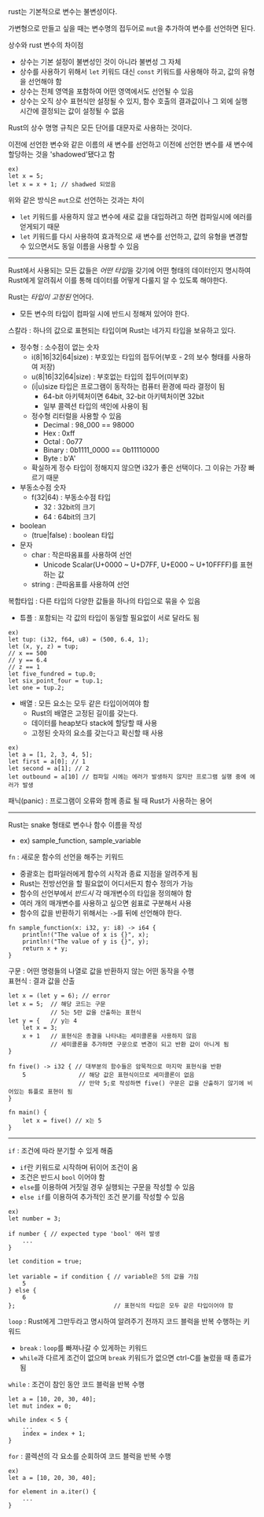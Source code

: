 rust는 기본적으로 변수는 불변성이다.

가변형으로 만들고 싶을 때는 변수명의 접두어로 `mut`을 추가하여 변수를 선언하면 된다.

상수와 rust 변수의 차이점
- 상수는 기본 설정이 불변성인 것이 아니라 불변성 그 자체
- 상수를 사용하기 위해서 `let` 키워드 대신 `const` 키워드를 사용해야 하고, 값의 유형을 선언해야 함
- 상수는 전체 영역을 포함하여 어떤 영역에서도 선언될 수 있음
- 상수는 오직 상수 표현식만 설정될 수 있지, 함수 호출의 결과값이나 그 외에 실행 시간에 결정되는 값이 설정될 수 없음

Rust의 상수 명명 규칙은 모든 단어를 대문자로 사용하는 것이다.

이전에 선언한 변수와 같은 이름의 새 변수를 선언하고 이전에 선언한 변수를 새 변수에 할당하는 것을 'shadowed'됐다고 함
```
ex)
let x = 5;
let x = x + 1; // shadwed 되었음
```
위와 같은 방식은 `mut`으로 선언하는 것과는 차이
- `let` 키워드를 사용하지 않고 변수에 새로 값을 대입하려고 하면 컴파일시에 에러를 얻게되기 때문
- `let` 키워드를 다시 사용하여 효과적으로 새 변수를 선언하고, 값의 유형을 변경할 수 있으면서도 동일 이름을 사용할 수 있음

---

Rust에서 사용되는 모든 값들은 *어떤 타입*을 갖기에 어떤 형태의 데이터인지 명시하여 Rust에게 알려줘서 이를 통해 데이터를 어떻게 다룰지 알 수 있도록 해야한다.

Rust는 *타입이 고정된* 언어다.
- 모든 변수의 타입이 컴파일 시에 반드시 정해져 있어야 한다.

스칼라 : 하나의 값으로 표현되는 타입이며 Rust는 네가지 타입을 보유하고 있다.
- 정수형 : 소수점이 없는 숫자
    - i(8|16|32|64|size) : 부호있는 타입의 접두어(부호 - 2의 보수 형태를 사용하여 저장)
    - u(8|16|32|64|size) : 부호없는 타입의 접두어(미부호)
    - (i|u)size 타입은 프로그램이 동작하는 컴퓨터 환경에 따라 결정이 됨
        - 64-bit 아키텍처이면 64bit, 32-bit 아키텍처이면 32bit
        - 일부 콜렉션 타입의 색인에 사용이 됨
    - 정수형 리터럴을 사용할 수 있음
        - Decimal : 98_000 == 98000
        - Hex : 0xff
        - Octal : 0o77
        - Binary : 0b1111_0000 == 0b11110000
        - Byte : b'A'
    - 확실하게 정수 타입이 정해지지 않으면 i32가 좋은 선택이다. 그 이유는 가장 빠르기 때문
- 부동소수점 숫자
    - f(32|64) : 부동소수점 타입
        - 32 : 32bit의 크기
        - 64 : 64bit의 크기
- boolean
    - (true|false) : boolean 타입
- 문자
    - char : 작은따옴표를 사용하여 선언
        - Unicode Scalar(U+0000 ~ U+D7FF, U+E000 ~ U+10FFFF)를 표현하는 값 
    - string : 큰따옴표를 사용하여 선언 

복합타입 : 다른 타입의 다양한 값들을 하나의 타입으로 묶을 수 있음
- 튜플 : 포함되는 각 값의 타입이 동일할 필요없이 서로 달라도 됨
```
ex) 
let tup: (i32, f64, u8) = (500, 6.4, 1);
let (x, y, z) = tup; 
// x == 500
// y == 6.4
// z == 1
let five_fundred = tup.0;
let six_point_four = tup.1;
let one = tup.2;
```
- 배열 : 모든 요소는 모두 같은 타입이어여야 함
    - Rust의 배열은 고정된 길이를 갖는다.
    - 데이터를 heap보다 stack에 할당할 때 사용
    - 고정된 숫자의 요소를 갖는다고 확신할 때 사용
```
ex)
let a = [1, 2, 3, 4, 5];
let first = a[0]; // 1
let second = a[1]; // 2
let outbound = a[10] // 컴파일 시에는 에러가 발생하지 않지만 프로그램 실행 중에 에러가 발생
```

패닉(panic) : 프로그램이 오류와 함께 종료 될 때 Rust가 사용하는 용어

---

Rust는 snake 형태로 변수나 함수 이름을 작성
- ex) sample_function, sample_variable

`fn` : 새로운 함수의 선언을 해주는 키워드
- 중괄호는 컴파일러에게 함수의 시작과 종료 지점을 알려주게 됨
- Rust는 전방선언을 할 필요없이 어디서든지 함수 정의가 가능
- 함수의 선언부에서 *반드시* 각 매개변수의 타입을 정의해야 함
- 여러 개의 매개변수를 사용하고 싶으면 쉼표로 구분해서 사용
- 함수의 값을 반환하기 위해서는 `->`를 뒤에 선언해야 한다.
```
fn sample_function(x: i32, y: i8) -> i64 {
    println!("The value of x is {}", x);
    println!("The value of y is {}", y);
    return x + y;
}
```

구문 : 어떤 명령들의 나열로 값을 반환하지 않는 어떤 동작을 수행  
표현식 : 결과 값을 산출
```
let x = (let y = 6); // error
let x = 5;  // 해당 코드는 구문
            // 5는 5란 값을 산출하는 표현식
let y = {   // y는 4
    let x = 3;
    x + 1   // 표현식은 종결을 나타내는 세미콜론을 사용하지 않음
            // 세미콜론을 추가하면 구문으로 변경이 되고 반환 값이 아니게 됨
}
```

```
fn five() -> i32 { // 대부분의 함수들은 암묵적으로 마지막 표현식을 반환
    5               // 해당 값은 표현식이므로 세미콜론이 없음
                    // 만약 5;로 작성하면 five() 구문은 값을 산출하기 않기에 비어있는 튜플로 표현이 됨
}

fn main() {
    let x = five() // x는 5
}
```

--- 

`if` : 조건에 따라 분기할 수 있게 해줌
- `if`란 키워드로 시작하며 뒤이어 조건이 옴
- 조건은 반드시 `bool` 이어야 함
- `else`를 이용하여 거짓일 경우 실행되는 구문을 작성할 수 있음
- `else if`를 이용하여 추가적인 조건 분기를 작성할 수 있음
```
ex)
let number = 3;

if number { // expected type 'bool' 에러 발생
    ...
}

let condition = true;

let variable = if condition { // variable은 5의 값을 가짐
    5       
} else {
    6
};                            // 표현식의 타입은 모두 같은 타입이어야 함
```

`loop` : Rust에게 그만두라고 명시하여 알려주기 전까지 코드 블럭을 반복 수행하는 키워드
- `break` : `loop`를 빠져나갈 수 있게하는 키워드
- `while`과 다르게 조건이 없으며 `break` 키워드가 없으면 ctrl-C를 눌렀을 때 종료가 됨

`while` : 조건이 참인 동안 코드 블럭을 반복 수행
```
let a = [10, 20, 30, 40];
let mut index = 0;

while index < 5 {
    ...
    index = index + 1;
}

```
`for` : 콜렉션의 각 요소를 순회하여 코드 블럭을 반복 수행
```
ex)
let a = [10, 20, 30, 40];

for element in a.iter() {
    ...
}
```


